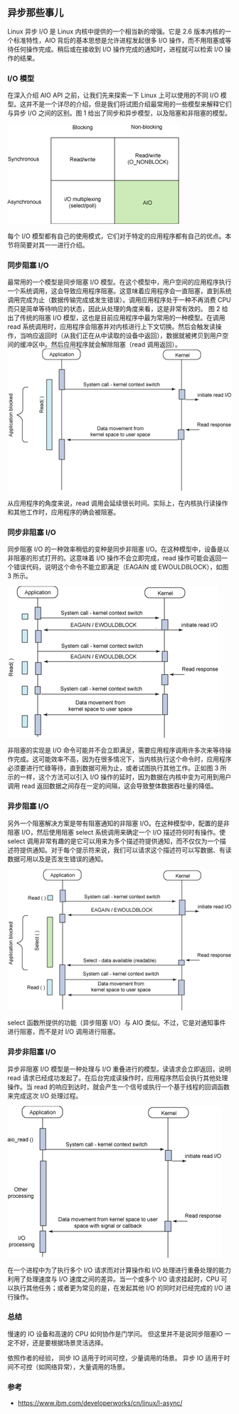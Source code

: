 ## 异步那些事儿
Linux 异步 I/O 是 Linux 内核中提供的一个相当新的增强。它是 2.6 版本内核的一个标准特性，AIO 背后的基本思想是允许进程发起很多 I/O 操作，而不用阻塞或等待任何操作完成。稍后或在接收到 I/O 操作完成的通知时，进程就可以检索 I/O 操作的结果。

### I/O 模型
在深入介绍 AIO API 之前，让我们先来探索一下 Linux 上可以使用的不同 I/O 模型。这并不是一个详尽的介绍，但是我们将试图介绍最常用的一些模型来解释它们与异步 I/O 之间的区别。图 1 给出了同步和异步模型，以及阻塞和非阻塞的模型。

![](figure1.gif)

每个 I/O 模型都有自己的使用模式，它们对于特定的应用程序都有自己的优点。本节将简要对其一一进行介绍。

### 同步阻塞 I/O

最常用的一个模型是同步阻塞 I/O 模型。在这个模型中，用户空间的应用程序执行一个系统调用，这会导致应用程序阻塞。这意味着应用程序会一直阻塞，直到系统调用完成为止（数据传输完成或发生错误）。调用应用程序处于一种不再消费 CPU 而只是简单等待响应的状态，因此从处理的角度来看，这是非常有效的。
图 2 给出了传统的阻塞 I/O 模型，这也是目前应用程序中最为常用的一种模型。在调用 read 系统调用时，应用程序会阻塞并对内核进行上下文切换。然后会触发读操作，当响应返回时（从我们正在从中读取的设备中返回），数据就被拷贝到用户空间的缓冲区中。然后应用程序就会解除阻塞（read 调用返回）。
![](figure2.gif)

从应用程序的角度来说，read 调用会延续很长时间。实际上，在内核执行读操作和其他工作时，应用程序的确会被阻塞。

### 同步非阻塞 I/O

同步阻塞 I/O 的一种效率稍低的变种是同步非阻塞 I/O。在这种模型中，设备是以非阻塞的形式打开的。这意味着 I/O 操作不会立即完成，read 操作可能会返回一个错误代码，说明这个命令不能立即满足（EAGAIN 或 EWOULDBLOCK），如图 3 所示。

![](figure3.gif)

非阻塞的实现是 I/O 命令可能并不会立即满足，需要应用程序调用许多次来等待操作完成。这可能效率不高，因为在很多情况下，当内核执行这个命令时，应用程序必须要进行忙碌等待，直到数据可用为止，或者试图执行其他工作。正如图 3 所示的一样，这个方法可以引入 I/O 操作的延时，因为数据在内核中变为可用到用户调用 read 返回数据之间存在一定的间隔，这会导致整体数据吞吐量的降低。



### 异步阻塞 I/O
另外一个阻塞解决方案是带有阻塞通知的非阻塞 I/O。在这种模型中，配置的是非阻塞 I/O，然后使用阻塞 select 系统调用来确定一个 I/O 描述符何时有操作。使 select 调用非常有趣的是它可以用来为多个描述符提供通知，而不仅仅为一个描述符提供通知。对于每个提示符来说，我们可以请求这个描述符可以写数据、有读数据可用以及是否发生错误的通知。

![](figure4.gif)

select 函数所提供的功能（异步阻塞 I/O）与 AIO 类似。不过，它是对通知事件进行阻塞，而不是对 I/O 调用进行阻塞。

### 异步非阻塞 I/O

异步非阻塞 I/O 模型是一种处理与 I/O 重叠进行的模型。读请求会立即返回，说明 read 请求已经成功发起了。在后台完成读操作时，应用程序然后会执行其他处理操作。当 read 的响应到达时，就会产生一个信号或执行一个基于线程的回调函数来完成这次 I/O 处理过程。

![](figure5.gif)

在一个进程中为了执行多个 I/O 请求而对计算操作和 I/O 处理进行重叠处理的能力利用了处理速度与 I/O 速度之间的差异。当一个或多个 I/O 请求挂起时，CPU 可以执行其他任务；或者更为常见的是，在发起其他 I/O 的同时对已经完成的 I/O 进行操作。


### 总结
慢速的 IO 设备和高速的 CPU 如何协作是门学问。
但这里并不是说同步阻塞IO 一定不好，还是要根据场景灵活选择。

依照作者的经验， 同步 IO 适用于时间可控，少量调用的场景。
异步 IO 适用于时间不可控（如网络异常），大量调用的场景。


### 参考

- https://www.ibm.com/developerworks/cn/linux/l-async/